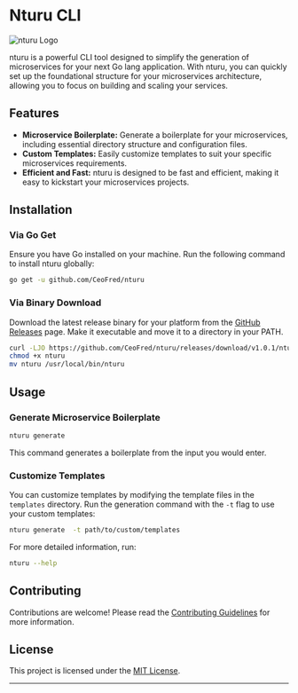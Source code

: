 # Nturu CLI 

![nturu Logo](link-to-your-logo.png)

nturu is a powerful CLI tool designed to simplify the generation of microservices for your next Go lang application. With nturu, you can quickly set up the foundational structure for your microservices architecture, allowing you to focus on building and scaling your services.

## Features

- **Microservice Boilerplate:** Generate a boilerplate for your microservices, including essential directory structure and configuration files.
- **Custom Templates:** Easily customize templates to suit your specific microservices requirements.
- **Efficient and Fast:** nturu is designed to be fast and efficient, making it easy to kickstart your microservices projects.

## Installation

### Via Go Get

Ensure you have Go installed on your machine. Run the following command to install nturu globally:

```bash
go get -u github.com/CeoFred/nturu
```

### Via Binary Download

Download the latest release binary for your platform from the [GitHub Releases](https://github.com/CeoFred/nturu/releases) page. Make it executable and move it to a directory in your PATH.

```bash
curl -LJO https://github.com/CeoFred/nturu/releases/download/v1.0.1/nturu
chmod +x nturu
mv nturu /usr/local/bin/nturu
```

## Usage

### Generate Microservice Boilerplate

```bash
nturu generate 
```

This command generates a boilerplate from the input you would enter.

### Customize Templates

You can customize templates by modifying the template files in the `templates` directory. Run the generation command with the `-t` flag to use your custom templates:

```bash
nturu generate  -t path/to/custom/templates 
```

For more detailed information, run:

```bash
nturu --help
```

## Contributing

Contributions are welcome! Please read the [Contributing Guidelines](CONTRIBUTING.md) for more information.

## License

This project is licensed under the [MIT License](LICENSE).

---